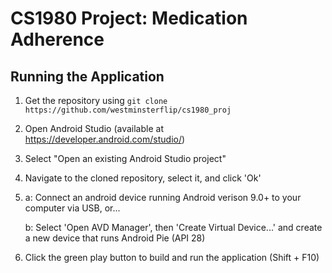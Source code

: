 # CS1980 Project: Medication Adherence

## Running the Application

1. Get the repository using `git clone https://github.com/westminsterflip/cs1980_proj`

2. Open Android Studio (available at https://developer.android.com/studio/)

3. Select "Open an existing Android Studio project"

4. Navigate to the cloned repository, select it, and click 'Ok'

5.
    a: Connect an android device running Android verison 9.0+ to your computer via USB, or...
    
    b: Select 'Open AVD Manager', then 'Create Virtual Device...' and create a new device that runs Android Pie (API 28)
    
6. Click the green play button to build and run the application (Shift + F10)

